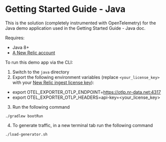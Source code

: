 # Getting Started Guide - Java

This is the solution (completely instrumented with OpenTelemetry) for the Java demo application used in the Getting Started Guide - Java doc. 

Requires:

* Java 8+
* [A New Relic account](https://one.newrelic.com/)

To run this demo app via the CLI:

1. Switch to the `java` directory
2. Export the following environment variables (replace `<your_license_key>` with your [New Relic ingest license key](https://docs.newrelic.com/docs/apis/intro-apis/new-relic-api-keys/#license-key)):
* export OTEL_EXPORTER_OTLP_ENDPOINT=https://otlp.nr-data.net:4317
* export OTEL_EXPORTER_OTLP_HEADERS=api-key=<your_license_key>
3. Run the following command

```shell
./gradlew bootRun
```

4. To generate traffic, in a new terminal tab run the following command
```shell
./load-generator.sh
```
